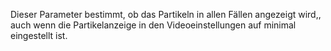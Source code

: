 Dieser Parameter bestimmt, ob das Partikeln in allen Fällen angezeigt wird,, auch wenn die Partikelanzeige in den Videoeinstellungen auf minimal eingestellt ist.